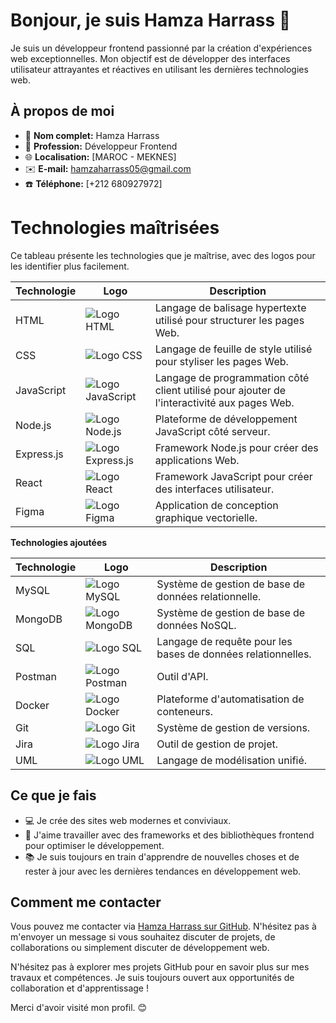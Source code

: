 # Bonjour, je suis Hamza Harrass 👋

Je suis un développeur frontend passionné par la création d'expériences web exceptionnelles. Mon objectif est de développer des interfaces utilisateur attrayantes et réactives en utilisant les dernières technologies web.

## À propos de moi

- 🌟 **Nom complet:** Hamza Harrass
- 💼 **Profession:** Développeur Frontend
- 🌐 **Localisation:** [MAROC - MEKNES]
- ✉️ **E-mail:** [hamzaharrass05@gmail.com](mailto:hamzaharrass05@gmail.com)
- ☎️ **Téléphone:** [+212 680927972]

# Technologies maîtrisées

Ce tableau présente les technologies que je maîtrise, avec des logos pour les identifier plus facilement.

| Technologie | Logo | Description |
|---|---|---|
| HTML | ![Logo HTML](https://cdn4.iconfinder.com/data/icons/logos-and-brands/512/167_Html5_logo_logos-35.png)  | Langage de balisage hypertexte utilisé pour structurer les pages Web. |
| CSS | ![Logo CSS](https://cdn1.iconfinder.com/data/icons/logotypes/32/badge-css-3-35.png)| Langage de feuille de style utilisé pour styliser les pages Web. |
| JavaScript | ![Logo JavaScript](https://upload.wikimedia.org/wikipedia/commons/thumb/b/bd/JavaScript_logo.svg/256px-JavaScript_logo.svg.png) | Langage de programmation côté client utilisé pour ajouter de l'interactivité aux pages Web. |
| Node.js | ![Logo Node.js](https://upload.wikimedia.org/wikipedia/commons/thumb/0/0a/Node-js-logo.svg/256px-Node-js-logo.svg.png) | Plateforme de développement JavaScript côté serveur. |
| Express.js | ![Logo Express.js](https://upload.wikimedia.org/wikipedia/commons/thumb/c/c4/Express_logo.svg/256px-Express_logo.svg.png) | Framework Node.js pour créer des applications Web. |
| React | ![Logo React](https://upload.wikimedia.org/wikipedia/commons/thumb/0/0a/React-icon.svg/256px-React-icon.svg.png) | Framework JavaScript pour créer des interfaces utilisateur. |
| Figma | ![Logo Figma](https://upload.wikimedia.org/wikipedia/commons/thumb/b/b8/Figma_logo.svg/256px-Figma_logo.svg.png) | Application de conception graphique vectorielle. |

**Technologies ajoutées**

| Technologie | Logo | Description |
|---|---|---|
| MySQL | ![Logo MySQL](https://upload.wikimedia.org/wikipedia/commons/thumb/7/70/MySQL_logo.svg/256px-MySQL_logo.svg.png) | Système de gestion de base de données relationnelle. |
| MongoDB | ![Logo MongoDB](https://upload.wikimedia.org/wikipedia/commons/thumb/a/a2/MongoDB_logo.svg/256px-MongoDB_logo.svg.png) | Système de gestion de base de données NoSQL. |
| SQL | ![Logo SQL](https://upload.wikimedia.org/wikipedia/commons/thumb/f/f9/SQL_logo.svg/256px-SQL_logo.svg.png) | Langage de requête pour les bases de données relationnelles. |
| Postman | ![Logo Postman](https://upload.wikimedia.org/wikipedia/commons/thumb/2/2f/Postman_logo.svg/256px-Postman_logo.svg.png) | Outil d'API. |
| Docker | ![Logo Docker](https://upload.wikimedia.org/wikipedia/commons/thumb/2/2c/Docker_logo.svg/256px-Docker_logo.svg.png) | Plateforme d'automatisation de conteneurs. |
| Git | ![Logo Git](https://upload.wikimedia.org/wikipedia/commons/thumb/6/6b/Git_logo.svg/256px-Git_logo.svg.png) | Système de gestion de versions. |
| Jira | ![Logo Jira](https://upload.wikimedia.org/wikipedia/commons/thumb/d/d0/Jira_logo.svg/256px-Jira_logo.svg.png) | Outil de gestion de projet. |
| UML | ![Logo UML](https://upload.wikimedia.org/wikipedia/commons/thumb/8/86/Unified_Modeling_Language_logo.svg/256px-Unified_Modeling_Language_logo.svg.png) | Langage de modélisation unifié. |




## Ce que je fais

- 💻 Je crée des sites web modernes et conviviaux.
- 🚀 J'aime travailler avec des frameworks et des bibliothèques frontend pour optimiser le développement.
- 📚 Je suis toujours en train d'apprendre de nouvelles choses et de rester à jour avec les dernières tendances en développement web.

## Comment me contacter

Vous pouvez me contacter via [Hamza Harrass sur GitHub](https://github.com/HamzaHarrass). N'hésitez pas à m'envoyer un message si vous souhaitez discuter de projets, de collaborations ou simplement discuter de développement web.

N'hésitez pas à explorer mes projets GitHub pour en savoir plus sur mes travaux et compétences. Je suis toujours ouvert aux opportunités de collaboration et d'apprentissage !

Merci d'avoir visité mon profil. 😊
